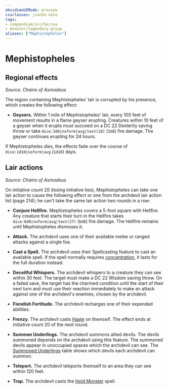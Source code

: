 ```yaml
---
obsidianUIMode: preview
cssclasses: json5e-note
tags:
- compendium/src/5e/coa
- monster/legendary-group
aliases: ["Mephistopheles"]
---
```

# Mephistopheles

## Regional effects
_Source: Chains of Asmodeus_

The region containing Mephistopheles' lair is corrupted by his presence, which creates the following effect:

- **Geysers.** Within 1 mile of Mephistopheles' lair, every 100 feet of movement results in a flame geyser erupting. Creatures within 10 feet of a geyser when it erupts must succeed on a DC 22 Dexterity saving throw or take `dice:3d6|noform|avg|text(10)` (`3d6`) fire damage. The geyser continues erupting for 24 hours.  

If Mephistopheles dies, the effects fade over the course of `dice:1d10|noform|avg` (`1d10`) days.

## Lair actions
_Source: Chains of Asmodeus_

On initiative count 20 (losing initiative ties), Mephistopheles can take one lair action to cause the following effect or one from the archdevil lair action list (page 214); he can't take the same lair action two rounds in a row:

- **Conjure Hellfire.** Mephistopheles covers a 5-foot square with Hellfire. Any creature that starts their turn in the Hellfire takes `dice:6d8|noform|avg|text(27)` (`6d8`) fire damage. The Hellfire remains until Mephistopheles dismisses it.  

- **Attack.** The archdevil uses one of their available melee or ranged attacks against a single foe.  
- **Cast a Spell.** The archdevil uses their Spellcasting feature to cast an available spell. If the spell normally requires [concentration](2-Mechanics/CLI/rules/conditions.md#Concentration), it lasts for the full duration instead.  
- **Deceitful Whispers.** The archdevil whispers to a creature they can see within 30 feet. The target must make a DC 22 Wisdom saving throw. On a failed save, the target has the charmed condition until the start of their next turn and must use their reaction immediately to make an attack against one of the archdevil's enemies, chosen by the archdevil.  
- **Fiendish Fortitude.** The archdevil recharges one of their expended abilities.  
- **Frenzy.** The archdevil casts [Haste](2-Mechanics/CLI/spells/haste.md) on themself. The effect ends at initiative count 20 of the next round.  
- **Summon Underlings.** The archdevil summons allied devils. The devils summoned depends on the archdevil using this feature. The summoned devils appear in unoccupied spaces which the archdevil can see. The [Summoned Underlings](2-Mechanics/CLI/tables/archdevil-lair-action-list-summoned-underlings-coa.md) table shows which devils each archdevil can summon.  
- **Teleport.** The archdevil teleports themself to an area they can see within 120 feet.  
- **Trap.** The archdevil casts the [Hold Monster](2-Mechanics/CLI/spells/hold-monster.md) spell.